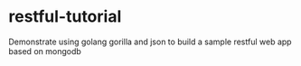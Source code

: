 # restful-tutorial
Demonstrate using golang gorilla and json to build a sample restful web app based on mongodb
